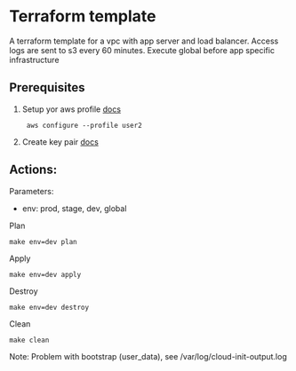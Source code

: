 # Terraform template

A terraform template for a vpc with app server and load balancer.
Access logs are sent to s3 every 60 minutes.
Execute global before app specific infrastructure

## Prerequisites

1. Setup yor aws profile [docs](http://docs.aws.amazon.com/cli/latest/userguide/cli-chap-getting-started.html#cli-quick-configuration)

        aws configure --profile user2

2. Create key pair  [docs](http://docs.aws.amazon.com/AWSEC2/latest/UserGuide/ec2-key-pairs.html#having-ec2-create-your-key-pair)

## Actions:

Parameters:

- env: prod, stage, dev, global


Plan

    make env=dev plan

Apply

    make env=dev apply

Destroy

    make env=dev destroy

Clean

    make clean


Note:
Problem with bootstrap (user_data), see /var/log/cloud-init-output.log